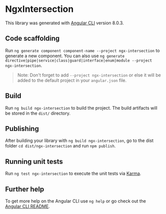 # NgxIntersection

This library was generated with [Angular CLI](https://github.com/angular/angular-cli) version 8.0.3.

## Code scaffolding

Run `ng generate component component-name --project ngx-intersection` to generate a new component. You can also use `ng generate directive|pipe|service|class|guard|interface|enum|module --project ngx-intersection`.
> Note: Don't forget to add `--project ngx-intersection` or else it will be added to the default project in your `angular.json` file. 

## Build

Run `ng build ngx-intersection` to build the project. The build artifacts will be stored in the `dist/` directory.

## Publishing

After building your library with `ng build ngx-intersection`, go to the dist folder `cd dist/ngx-intersection` and run `npm publish`.

## Running unit tests

Run `ng test ngx-intersection` to execute the unit tests via [Karma](https://karma-runner.github.io).

## Further help

To get more help on the Angular CLI use `ng help` or go check out the [Angular CLI README](https://github.com/angular/angular-cli/blob/master/README.md).
